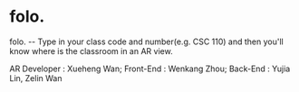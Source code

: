 # folo.

folo.  --  Type in your class code and number(e.g. CSC 110) and then you'll know where is the classroom in an AR view. 

AR Developer : Xueheng Wan; Front-End : Wenkang Zhou; Back-End : Yujia Lin, Zelin Wan
